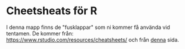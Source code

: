 # Cheetsheats för R

I denna mapp finns de "fusklappar" som ni kommer få använda vid tentamen. De kommer från: https://www.rstudio.com/resources/cheatsheets/ och från [denna](https://cran.r-project.org/doc/contrib/Baggott-refcard-v2.pdf) sida.
